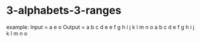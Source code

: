 # 3-alphabets-3-ranges
example:
Input = a e o
Output = a b c d e
         e f g h i j k l m n o
         a b c d e f g h i j k l m n o 
